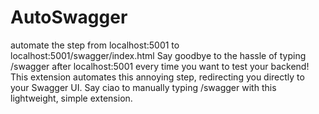# AutoSwagger
automate the step from localhost:5001 to localhost:5001/swagger/index.html 
Say goodbye to the hassle of typing /swagger after localhost:5001 every time you want to test your backend! This extension automates this annoying step, redirecting you directly to your Swagger UI. Say ciao to manually typing /swagger with this lightweight, simple extension.
